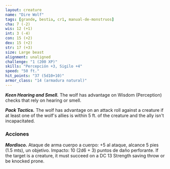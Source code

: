 ```yaml
---
layout: creature
name: "Dire Wolf"
tags: [grande, bestia, cr1, manual-de-monstruos]
cha: 7 (-2)
wis: 12 (+1)
int: 3 (-4)
con: 15 (+2)
dex: 15 (+2)
str: 17 (+3)
size: Large beast
alignment: unaligned
challenge: "1 (200 XP)"
skills: "Percepción +3, Sigilo +4"
speed: "50 ft."
hit_points: "37 (5d10+10)"
armor_class: "14 (armadura natural)"
---
```


***Keen Hearing and Smell.*** The wolf has advantage on Wisdom (Perception) checks that rely on hearing or smell.

***Pack Tactics.*** The wolf has advantage on an attack roll against a creature if at least one of the wolf's allies is within 5 ft. of the creature and the ally isn't incapacitated.

### Acciones

***Mordisco.*** Ataque de arma cuerpo a cuerpo: +5 al ataque, alcance 5 pies (1.5 mts), un objetivo. Impacto: 10 (2d6 + 3) puntos de daño perforante. If the target is a creature, it must succeed on a DC 13 Strength saving throw or be knocked prone.